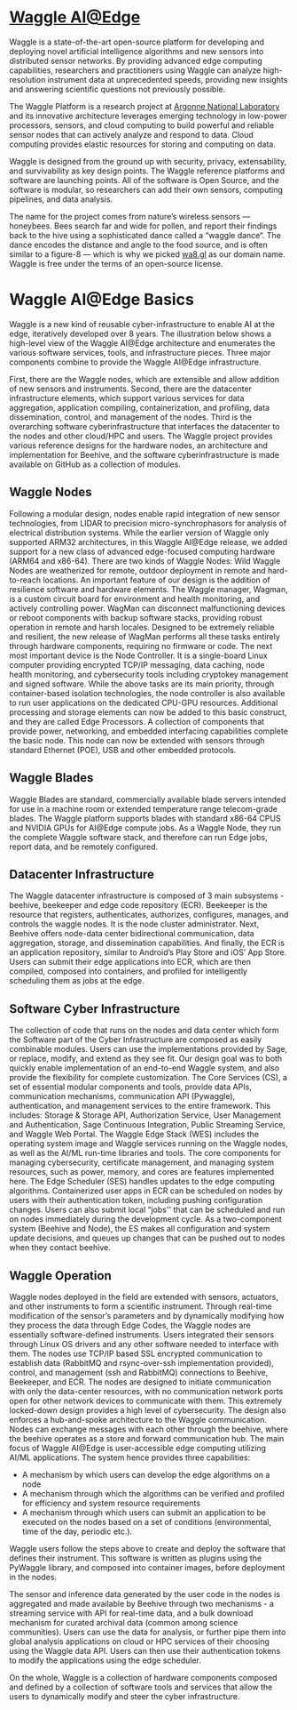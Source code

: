# [Waggle AI@Edge](https://github.com/orgs/waggle-sensor/repositories)

Waggle is a state-of-the-art open-source platform for developing and deploying novel artificial intelligence algorithms and new sensors into distributed sensor networks.  By providing  advanced edge computing capabilities, researchers and practitioners using Waggle can analyze high-resolution instrument data at unprecedented speeds, providing new insights and answering scientific questions not previously possible.

The Waggle Platform is a research project at [Argonne National Laboratory](https://www.anl.gov/) and its innovative architecture leverages emerging technology in low-power processors, sensors, and cloud computing to build powerful and reliable sensor nodes that can actively analyze and respond to data. Cloud computing provides elastic resources for storing and computing on data.

Waggle is designed from the ground up with security, privacy, extensability, and survivability as key design points. The Waggle reference platforms and software are launching points. All of the software is Open Source, and the software is modular, so researchers can add their own sensors, computing pipelines, and data analysis.

The name for the project comes from nature’s wireless sensors — honeybees. Bees search far and wide for pollen, and report their findings back to the hive using a sophisticated dance called a “waggle dance“. The dance encodes the distance and angle to the food source, and is often similar to a figure-8 — which is why we picked [wa8.gl](http://wa8.gl/) as our domain name. Waggle is free under the terms of an open-source license. 

# Waggle AI@Edge Basics

Waggle is a new kind of reusable cyber-infrastructure to enable AI at the edge, iteratively developed over 8 years. The illustration below shows a high-level view of the Waggle AI@Edge architecture and enumerates the various software services, tools, and infrastructure pieces. 
Three major components combine to provide the Waggle AI@Edge infrastructure. 
 
First, there are the Waggle nodes, which are extensible and allow addition of new sensors and instruments. Second, there are the datacenter infrastructure elements, which support various services for data aggregation, application compiling, containerization, and profiling, data dissemination, control, and management of the nodes. Third is the overarching software cyberinfrastructure that interfaces the datacenter to the nodes and other cloud/HPC and users. The Waggle project provides various reference designs for the hardware nodes, an architecture and implementation for Beehive, and the software cyberinfrastructure is made available on GitHub as a collection of modules. 

## Waggle Nodes 
Following a modular design, nodes enable rapid integration of new sensor technologies, from LIDAR to precision micro-synchrophasors for analysis of electrical distribution systems. While the earlier version of Waggle only supported ARM32 architectures, in this Waggle AI@Edge release, we added support for a new class of advanced edge-focused computing hardware (ARM64 and x86-64). There are two kinds of Waggle Nodes: 
Wild Waggle Nodes are weatherized for remote, outdoor deployment in remote and hard-to-reach locations. An important feature of our design is the addition of resilience software and hardware elements. The Waggle manager, Wagman, is a custom circuit board for environment and health monitoring, and actively controlling power. WagMan can disconnect malfunctioning devices or reboot components with backup software stacks, providing robust operation in remote and harsh locales. Designed to be extremely reliable and resilient, the new release of WagMan performs all these tasks entirely through hardware components, requiring no firmware or code. The next most important device is the Node Controller. It is a single-board Linux computer providing encrypted TCP/IP messaging, data caching, node health monitoring, and cybersecurity tools including cryptokey management and signed software. While the above tasks are its main priority, through container-based isolation technologies, the node controller is also available to run user applications on the dedicated CPU-GPU resources. Additional processing and storage elements can now be added to this basic construct, and they are called Edge Processors. A collection of components that provide power, networking, and embedded interfacing capabilities complete the basic node. This node can now be extended with sensors through standard Ethernet (POE), USB and other embedded protocols. 

## Waggle Blades
Waggle Blades are standard, commercially available blade servers intended for use in a machine room or extended temperature range telecom-grade blades. The Waggle platform supports blades with standard x86-64 CPUS and NVIDIA GPUs for AI@Edge compute jobs. As a Waggle Node, they run the complete Waggle software stack, and therefore can run Edge jobs, report data, and be remotely configured.

## Datacenter Infrastructure
The Waggle datacenter infrastructure is composed of 3 main subsystems - beehive, beekeeper and edge code repository (ECR). Beekeeper is the resource that registers, authenticates, authorizes, configures, manages, and controls the waggle nodes. It is the node cluster administrator. Next, Beehive offers node-data center bidirectional communication, data aggregation, storage, and dissemination capabilities. And finally, the ECR is an application repository, similar to Android’s Play Store and iOS’ App Store. Users can submit their edge applications into ECR, which are then compiled, composed into containers, and profiled for intelligently scheduling them as jobs at the edge. 

## Software Cyber Infrastructure
The collection of code that runs on the nodes and data center which form the Software part of the Cyber Infrastructure are composed as easily combinable modules. Users can use the implementations provided by Sage, or replace, modify, and extend as they see fit. Our design goal was to both quickly enable implementation of an end-to-end Waggle system, and also provide the flexibility for complete customization. The Core Services (CS), a set of essential modular components and tools, provide data APIs, communication mechanisms, communication API (Pywaggle), authentication, and management services to the entire framework. This includes: Storage & Storage API, Authorization Service, User Management and Authentication, Sage Continuous Integration, Public Streaming Service, and Waggle Web Portal. The Waggle Edge Stack (WES) includes the operating system image and Waggle services running on the Waggle nodes, as well as the AI/ML run-time libraries and tools. The core components for managing cybersecurity, certificate management, and managing system resources, such as power, memory, and cores are features implemented here. The Edge Scheduler (SES) handles updates to the edge computing algorithms. Containerized user apps in ECR can be scheduled on nodes by users with their authentication token, including pushing configuration changes. Users can also submit local “jobs'' that can be scheduled and run on nodes immediately during the development cycle. As a two-component system (Beehive and Node), the ES makes all configuration and system update decisions, and queues up changes that can be pushed out to nodes when they contact beehive.

## Waggle Operation 
Waggle nodes deployed in the field are extended with sensors, actuators, and other instruments to form a scientific instrument. Through real-time modification of the sensor’s parameters and by dynamically modifying how they process the data through Edge Codes, the Waggle nodes are essentially software-defined instruments. Users integrated their sensors through Linux OS drivers and any other software needed to interface with them. The nodes use TCP/IP based SSL encrypted communication to establish data (RabbitMQ and rsync-over-ssh implementation provided), control, and management (ssh and RabbitMQ) connections to Beehive, Beekeeper, and ECR. The nodes are designed to initiate communication with only the data-center resources, with no communication network ports open for other network devices to communicate with them. This extremely locked-down design provides a high level of cybersecurity. The design also enforces a hub-and-spoke architecture to the Waggle communication. Nodes can exchange messages with each other through the beehive, where the beehive operates as a store and forward communication hub. 
The main focus of Waggle AI@Edge is user-accessible edge computing utilizing AI/ML applications. The system hence provides three capabilities:

- A mechanism by which users can develop the edge algorithms on a node 
- A mechanism through which the algorithms can be verified and profiled for efficiency and system resource requirements 
- A mechanism through which users can submit an application to be executed on the nodes based on a set of conditions (environmental, time of the day, periodic etc.). 

Waggle users follow the steps above to create and deploy the software that defines their instrument. This software is written as plugins using the PyWaggle library, and composed into container images, before deployment in the nodes. 

The sensor and inference data generated by the user code in the nodes is aggregated and made available by Beehive through two mechanisms - a streaming service with API for real-time data, and a bulk download mechanism for curated archival data (common among science communities). Users can use the data for analysis, or further pipe them into global analysis applications on cloud or HPC services of their choosing using the Waggle data API. Users can then use their authentication tokens to modify the applications using the edge scheduler. 

On the whole, Waggle is a collection of hardware components composed and defined by a collection of software tools and services that allow the users to dynamically modify and steer the cyber infrastructure.


